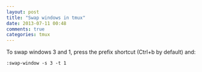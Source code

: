 ```yaml
---
layout: post
title: "Swap windows in tmux"
date: 2013-07-11 00:48
comments: true
categories: tmux
---
```

To swap windows 3 and 1, press the prefix shortcut (Ctrl+b by default) and:
```
:swap-window -s 3 -t 1
```
